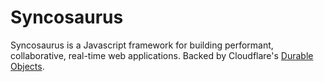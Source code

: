 # Syncosaurus

Syncosaurus is a Javascript framework for building performant, collaborative, real-time web applications. Backed by Cloudflare's [Durable Objects](https://developers.cloudflare.com/durable-objects/). 
